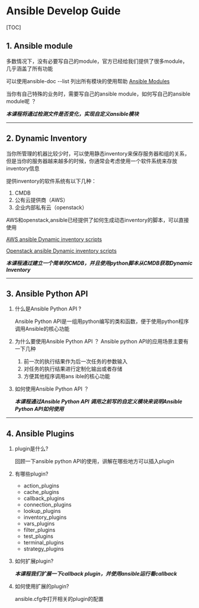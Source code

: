 # Ansible Develop Guide

[TOC]


## 1. Ansible module

多数情况下，没有必要写自己的module，官方已经给我们提供了很多module，几乎涵盖了所有功能

可以使用ansible-doc --list 列出所有模块的使用帮助 [Ansible Modules](https://github.com/ansible/ansible/tree/devel/lib/ansible/modules)

当你有自己特殊的业务时，需要写自己的ansible module，如何写自己的ansible module呢 ？

***本课程将通过检测文件是否变化，实现自定义ansible模块***
_ _ _


## 2. Dynamic Inventory

当你所管理的机器比较少时，可以使用静态inventory来保存服务器和组的关系，但是当你的服务器越来越多的时候，你通常会考虑使用一个软件系统来存放inventory信息

提供inventory的软件系统有以下几种：
1. CMDB
2. 公有云提供商（AWS）
3. 企业内部私有云（openstack）

AWS和openstack,ansible已经提供了如何生成动态inventory的脚本，可以直接使用

[AWS ansible Dynamic inventory scripts](http://docs.ansible.com/ansible/latest/intro_dynamic_inventory.html#id6)

[Openstack ansible Dynamic inventory scripts](http://docs.ansible.com/ansible/latest/intro_dynamic_inventory.html#example-openstack-external-inventory-script)

***本课程通过建立一个简单的CMDB，并且使用python脚本从CMDB获取Dynamic Inventory***


_ _ _

## 3. Ansible Python API 
1. 什么是Ansible Python API ?

   Ansible Python API是一组用python编写的类和函数，便于使用python程序调用Ansible的核心功能

2. 为什么要使用Ansible Python API ？
   Ansible python API的应用场景主要有一下几种
   
    1. 前一次的执行结果作为后一次任务的参数输入
    2. 对任务的执行结果进行定制化输出或者存储
    3. 方便其他程序调用ans	ible的核心功能

3. 如何使用Ansible Python API ？

	***本课程通过Ansible Python API 调用之前写的自定义模块来说明Ansible Python API如何使用***

_ _ _

## 4. Ansible Plugins
1. plugin是什么? 

    回顾一下ansible python API的使用，讲解在哪些地方可以插入plugin

2. 有哪些plugin?

    - action_plugins
    - cache_plugins
    - callback_plugins
    - connection_plugins
    - lookup_plugins
    - inventory_plugins
    - vars_plugins
    - filter_plugins
    - test_plugins
    - terminal_plugins
    - strategy_plugins
    
3. 如何扩展plugin?

	***本课程我们扩展一下callback plugin，并使用ansible运行看callback***


4. 如何使用扩展的plugin?

   ansible.cfg中打开相关的plugin的配置





